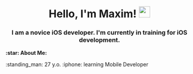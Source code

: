 ### <h1 align="center">Hello, I'm Maxim!</a>  <img src="https://media.giphy.com/media/hvRJCLFzcasrR4ia7z/giphy.gif" width="30px"/>
<h3 align="center">I am a novice iOS developer. I'm currently in training for iOS development.</h3>
<p><strong>:star: About Me:</strong></p> 
:standing_man: 27 y.o.
:iphone: learning Mobile Developer



<!--
**Maxim-Zykin/Maxim-Zykin** is a ✨ _special_ ✨ repository because its `README.md` (this file) appears on your GitHub profile.

Here are some ideas to get you started:

- 🔭 I’m currently working on ...
- 🌱 I’m currently learning ...
- 👯 I’m looking to collaborate on ...
- 🤔 I’m looking for help with ...
- 💬 Ask me about ...
- 📫 How to reach me: ...
- 😄 Pronouns: ...
- ⚡ Fun fact: ...
-->
